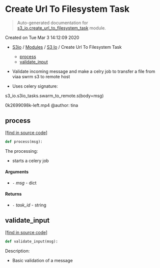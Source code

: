 # Create Url To Filesystem Task

> Auto-generated documentation for [s3_io.create_url_to_filesystem_task](../../s3_io/create_url_to_filesystem_task.py) module.

Created on Tue Mar  3 14:12:09 2020

- [S3io](../README.md#s3io) / [Modules](../MODULES.md#s3io-modules) / [S3 Io](index.md#s3-io) / Create Url To Filesystem Task
    - [process](#process)
    - [validate_input](#validate_input)

- Validate incoming message and make a celry job to transfer a file from
viaa swrm s3 to remote host

- Uses celery signature:

s3_io.s3io_tasks.swarm_to_remote.s(body=msg)

0k2699098k-left.mp4
@author: tina

## process

[[find in source code]](../../s3_io/create_url_to_filesystem_task.py#L66)

```python
def process(msg):
```

The processing:

- starts a celery job

#### Arguments

- `-` *msg* - dict

#### Returns

- `-` *task_id* - string

## validate_input

[[find in source code]](../../s3_io/create_url_to_filesystem_task.py#L43)

```python
def validate_input(msg):
```

Description:

- Basic validation of a message
